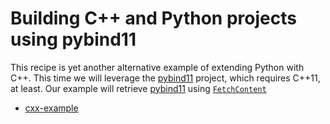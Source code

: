 # Building C++ and Python projects using pybind11

This recipe is yet another alternative example of extending Python with C++.
This time we will leverage the [pybind11] project, which requires C++11, at
least.
Our example will retrieve [pybind11] using [`FetchContent`]

[pybind11]: https://pybind11.readthedocs.io/en/stable/
[`FetchContent`]: https://cmake.org/cmake/help/latest/module/FetchContent.html


- [cxx-example](cxx-example/)
